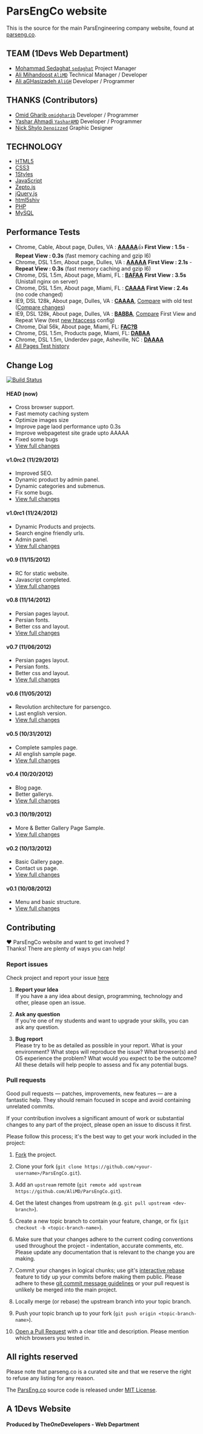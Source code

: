 # ParsEngCo website
This is the source for the main ParsEngineering company website, found at [parseng.co](http://parseng.co).  

## TEAM (1Devs Web Department)
* [Mohammad Sedaghat `sedaghat`](https://github.com/sedaghat) Project Manager
* [Ali Mihandoost `AliMD`](https://github.com/AliMD) Technical Manager / Developer
* [Ali aGHasizadeh `AliGH`](https://github.com/AliGH) Developer / Programmer

## THANKS (Contributors)
* [Omid Gharib `omidgharib`](https://github.com/omidgharib) Developer / Programmer
* [Yashar Ahmadi `YasharAMD`](https://github.com/YasharAMD) Developer / Programmer
* [Nick Shylo `Denoizzed`](https://github.com/Denoizzed) Graphic Designer

## TECHNOLOGY
* [HTML5](http://ali.md/wiki/html5)
* [CSS3](http://ali.md/css3ref)
* [1Styles](http://ali.md/1styles)
* [JavaScript](http://ali.md/wiki/javascript)
* [Zepto.js](http://ali.md/zepto.js)
* [jQuery.js](http://ali.md/jquery.js)
* [html5shiv](http://ali.md/html5shiv)
* [PHP](http://ali.md/php/)
* [MySQL](http://ali.md/wiki/mysql)

## Performance Tests
* Chrome, Cable, About page, Dulles, VA : [**AAAAA**](http://www.webpagetest.org/result/121205_CZ_GVK/):+1: **First View : 1.5s** - **Repeat View : 0.3s** (fast memory caching and gzip l6)
* Chrome, DSL 1.5m, About page, Dulles, VA : [**AAAAA**](http://www.webpagetest.org/result/121205_HV_GZY/) **First View : 2.1s** - **Repeat View : 0.3s** (fast memory caching and gzip l6)
* Chrome, DSL 1.5m, About page, Miami, FL : [**BAFAA**](http://www.webpagetest.org/result/121205_5Z_50A/) **First View : 3.5s** (Unistall nginx on server)
* Chrome, DSL 1.5m, About page, Miami, FL : [**CAAAA**](http://www.webpagetest.org/result/121203_EB_JJV/) **First View : 2.4s** (no code changed)
* IE9, DSL 128k, About page, Dulles, VA : [**CAAAA**](http://www.webpagetest.org/result/121203_NA_J8K/), [Compare](http://www.webpagetest.org/video/compare.php?tests=121203_78_GMJ,121203_53_FP0,121203_NA_J8K&thumbSize=150&ival=500&end=all) with old test ([Compare changes](https://github.com/AliMD/ParsEngCo/compare/bdcf99813812e495be97c427d349c416a5399a80...7fdacb7b5ad9ff9c8f33a6d707461cef73cdf50f))
* IE9, DSL 128k, About page, Dulles, VA : [**BABBA**](http://www.webpagetest.org/result/121203_53_FP0/), [Compare](http://www.webpagetest.org/video/compare.php?tests=121203_53_FP0-r:1-c:0,121203_53_FP0-r:2-c:0,121203_53_FP0-r:1-c:1,121203_53_FP0-r:2-c:1&thumbSize=150&ival=500&end=all) First View and Repeat View (test [new htaccess](https://github.com/AliMD/ParsEngCo/commit/8bf95b66ad4efb5c761b2c023843b8346ea7330c#.htaccess) config)
* Chrome, Dial 56k, About page, Miami, FL: [**FAC?B**](http://www.webpagetest.org/result/121203_04_DK5/)
* Chrome, DSL 1.5m, Products page, Miami, FL: [**DABAA**](http://www.webpagetest.org/result/121203_04_DK5/)
* Chrome, DSL 1.5m, Underdev page, Asheville, NC : [**DAAAA**](http://www.webpagetest.org/result/121203_6X_9V9/)
* [All Pages Test history](http://www.webpagetest.org/testlog.php?days=365&filter=parseng.co&all=on)

## Change Log
[![Build Status](https://secure.travis-ci.org/AliMD/ParsEngCo.png?branch=master)](https://travis-ci.org/AliMD/ParsEngCo)

#### HEAD (now)
  * Cross browser support.
  * Fast memoty caching system
  * Optimize images size
  * Improve page laod performance upto 0.3s
  * Improve webpagetest site grade upto AAAAA
  * Fixed some bugs
  * [View full changes](https://github.com/AliMD/ParsEngCo/compare/v1.0rc2...master)

#### v1.0rc2 (11/29/2012)
  * Improved SEO.
  * Dynamic product by admin panel.
  * Dynamic categories and submenus.
  * Fix some bugs.
  * [View full changes](https://github.com/AliMD/ParsEngCo/compare/v1.0rc1...v1.0rc2)

#### v1.0rc1 (11/24/2012)
  * Dynamic Products and projects.
  * Search engine friendly urls.
  * Admin panel.
  * [View full changes](https://github.com/AliMD/ParsEngCo/compare/v0.9...v1.0rc1)


#### v0.9 (11/15/2012)
  * RC for static website.
  * Javascript completed.
  * [View full changes](https://github.com/AliMD/ParsEngCo/compare/v0.8...v0.9)

#### v0.8 (11/14/2012)
  * Persian pages layout.
  * Persian fonts.
  * Better css and layout.
  * [View full changes](https://github.com/AliMD/ParsEngCo/compare/v0.7...v0.8)

#### v0.7 (11/06/2012)
  * Persian pages layout.
  * Persian fonts.
  * Better css and layout.
  * [View full changes](https://github.com/AliMD/ParsEngCo/compare/v0.6...v0.7)

#### v0.6 (11/05/2012)
  * Revolution architecture for parsengco.
  * Last english version.
  * [View full changes](https://github.com/AliMD/ParsEngCo/compare/v0.5...v0.6)

#### v0.5 (10/31/2012)
  * Complete samples page.
  * All english sample page.
  * [View full changes](https://github.com/AliMD/ParsEngCo/compare/v0.4...v0.5)

#### v0.4 (10/20/2012)
  * Blog page.
  * Better gallerys.
  * [View full changes](https://github.com/AliMD/ParsEngCo/compare/v0.3...v0.4)

#### v0.3 (10/19/2012)
  * More & Better Gallery Page Sample.
  * [View full changes](https://github.com/AliMD/ParsEngCo/compare/v0.2...v0.3)

#### v0.2 (10/13/2012)
  * Basic Gallery page.
  * Contact us page.
  * [View full changes](https://github.com/AliMD/ParsEngCo/compare/v0.1...v0.2)

#### v0.1 (10/08/2012)
  * Menu and basic structure.
  * [View full changes](https://github.com/AliMD/ParsEngCo/compare/91aa4aa5be...v0.1)

## Contributing
♥ ParsEngCo website and want to get involved ?  
Thanks! There are plenty of ways you can help!  

### Report issues
Check project and report your issue [here](https://github.com/AliMD/ParsEngCo/issues)    

1. **Report your Idea**  
  If you have a any idea about design, programming, technology and other, please open an issue.
  
1. **Ask any question**  
  If you're one of my students and want to upgrade your skills, you can ask any question.  
  
1. **Bug report**  
  Please try to be as detailed as possible in your report. What is your
environment? What steps will reproduce the issue? What browser(s) and OS
experience the problem? What would you expect to be the outcome? All these
details will help people to assess and fix any potential bugs.
  
### Pull requests  

Good pull requests — patches, improvements, new features — are a fantastic
help. They should remain focused in scope and avoid containing unrelated commits.

If your contribution involves a significant amount of work or substantial
changes to any part of the project, please open an issue to discuss it first.

Please follow this process; it's the best way to get your work included in the project:

1. [Fork](http://help.github.com/fork-a-repo/) the project.

2. Clone your fork (`git clone
   https://github.com/<your-username>/ParsEngCo.git`).

3. Add an `upstream` remote (`git remote add upstream
   https://github.com/AliMD/ParsEngCo.git`).

4. Get the latest changes from upstream (e.g. `git pull upstream
   <dev-branch>`).

5. Create a new topic branch to contain your feature, change, or fix (`git
   checkout -b <topic-branch-name>`).

6. Make sure that your changes adhere to the current coding conventions used
   throughout the project - indentation, accurate comments, etc. Please update
   any documentation that is relevant to the change you are making.

7. Commit your changes in logical chunks; use git's [interactive
   rebase](https://help.github.com/articles/interactive-rebase) feature to tidy
   up your commits before making them public. Please adhere to these [git commit
   message
   guidelines](http://tbaggery.com/2008/04/19/a-note-about-git-commit-messages.html)
   or your pull request is unlikely be merged into the main project.

8. Locally merge (or rebase) the upstream branch into your topic branch.

9. Push your topic branch up to your fork (`git push origin
   <topic-branch-name>`).

10. [Open a Pull Request](http://help.github.com/send-pull-requests/) with a
    clear title and description. Please mention which browsers you tested in.

## All rights reserved ###
Please note that parseng.co is a curated site and that we reserve the right to refuse any listing for any reason.  
  
The [ParsEng.co](http://parseng.co) source code is released under [MIT License](http://opensource.org/licenses/MIT).  

## A 1Devs Website
#### Produced by The<i>One</i>Developers - Web Department  
